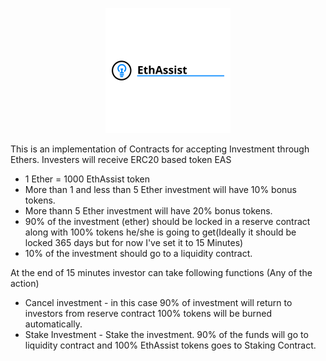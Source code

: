 <p align="center">
  <img width="200" height="200" src="https://raw.githubusercontent.com/ashishbabar/EthAssist/main/logo_200x200.png">
</p>

This is an implementation of Contracts for accepting Investment through Ethers. Investers will receive ERC20 based token EAS

  - 1 Ether = 1000 EthAssist token
  - More than 1 and less than 5 Ether investment will have 10% bonus tokens.
  - More thann 5 Ether investment will have 20% bonus tokens.
  - 90% of the investment (ether) should be locked in a reserve contract along with 100% tokens he/she is going to get(Ideally it should be locked 365 days but for now I've set it to 15 Minutes)
  - 10% of the investment should go to a liquidity contract.

At the end of 15 minutes investor can take following functions (Any of the action)
  - Cancel investment - in this case 90% of investment will return to investors from reserve contract 100% tokens will be burned automatically.
  - Stake Investment - Stake the investment. 90% of the funds will go to liquidity contract and 100% EthAssist tokens goes to Staking Contract.

